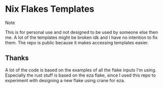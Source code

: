 

# Nix Flakes Templates
> [!NOTE]  
> This is for personal use and not designed to be used by someone else then me.
> A lot of the templates might be broken idk and I have no intention to fix them.
> The repo is public because it makes accessing templates easier.


## Thanks
A lot of the code is based on the examples of all the flake inputs I'm using.
Especially the rust stuff is based on the eza flake, since I used this repo to experiment with designing a new flake using crane for eza.

